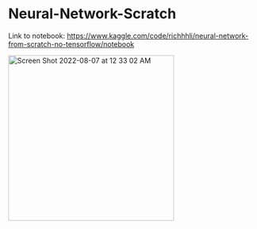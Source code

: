# Neural-Network-Scratch

Link to notebook:
https://www.kaggle.com/code/richhhli/neural-network-from-scratch-no-tensorflow/notebook

<img width="334" alt="Screen Shot 2022-08-07 at 12 33 02 AM" src="https://user-images.githubusercontent.com/98242479/183280393-924acbaa-8bdf-4a36-8058-7dae36e77197.png">
